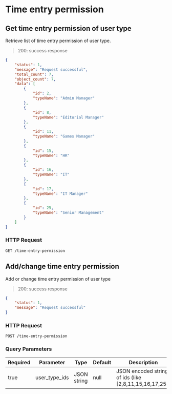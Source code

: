 # Time entry permission


## Get time entry permission of user type

Retrieve list of time entry permission of user type.

> 200: success response

```json
{
    "status": 1,
    "message": "Request successful",
    "total_count": 7,
    "object_count": 7,
    "data": [
        {
            "id": 2,
            "typeName": "Admin Manager"
        },
        {
            "id": 8,
            "typeName": "Editorial Manager"
        },
        {
            "id": 11,
            "typeName": "Games Manager"
        },
        {
            "id": 15,
            "typeName": "HR"
        },
        {
            "id": 16,
            "typeName": "IT"
        },
        {
            "id": 17,
            "typeName": "IT Manager"
        },
        {
            "id": 25,
            "typeName": "Senior Management"
        }
    ]
}
```

### HTTP Request

`GET /time-entry-permission`


## Add/change time entry permission

Add or change time entry permission of user type

> 200: success response

```json
{
    "status": 1,
    "message": "Request successful"
}
```

### HTTP Request

`POST /time-entry-permission`


### Query Parameters

Required | Parameter | Type | Default | Description
-------- | --------- | ---- | ------- | -----------
true | user_type_ids | JSON string | null | JSON encoded string of ids (like [2,8,11,15,16,17,25])